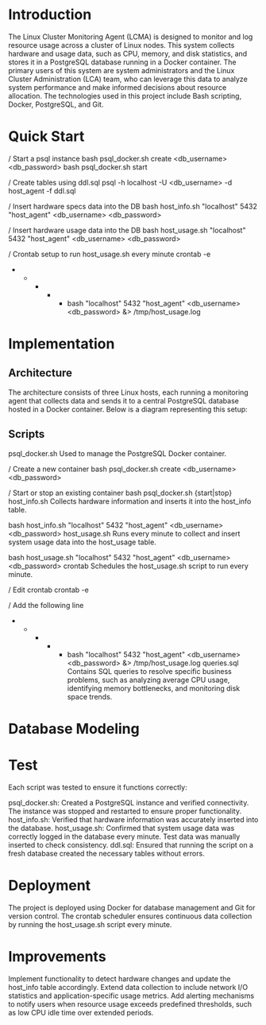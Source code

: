 # Introduction

The Linux Cluster Monitoring Agent (LCMA) is designed to monitor and log resource usage across a cluster of Linux nodes. This system collects hardware and usage data, such as CPU, memory, and disk statistics, and stores it in a PostgreSQL database running in a Docker container. The primary users of this system are system administrators and the Linux Cluster Administration (LCA) team, who can leverage this data to analyze system performance and make informed decisions about resource allocation. The technologies used in this project include Bash scripting, Docker, PostgreSQL, and Git.

# Quick Start

/ Start a psql instance
bash psql_docker.sh create <db_username> <db_password>
bash psql_docker.sh start

/ Create tables using ddl.sql
psql -h localhost -U <db_username> -d host_agent -f ddl.sql

/ Insert hardware specs data into the DB
bash host_info.sh "localhost" 5432 "host_agent" <db_username> <db_password>

/ Insert hardware usage data into the DB
bash host_usage.sh "localhost" 5432 "host_agent" <db_username> <db_password>

/ Crontab setup to run host_usage.sh every minute
crontab -e
* * * * * bash <absolute path to host_usage.sh> "localhost" 5432 "host_agent" <db_username> <db_password> &> /tmp/host_usage.log


# Implementation


## Architecture
The architecture consists of three Linux hosts, each running a monitoring agent that collects data and sends it to a central PostgreSQL database hosted in a Docker container. Below is a diagram representing this setup:

## Scripts
psql_docker.sh
Used to manage the PostgreSQL Docker container.

/ Create a new container
bash psql_docker.sh create <db_username> <db_password>

/ Start or stop an existing container
bash psql_docker.sh {start|stop}
host_info.sh
Collects hardware information and inserts it into the host_info table.

bash host_info.sh "localhost" 5432 "host_agent" <db_username> <db_password>
host_usage.sh
Runs every minute to collect and insert system usage data into the host_usage table.

bash host_usage.sh "localhost" 5432 "host_agent" <db_username> <db_password>
crontab
Schedules the host_usage.sh script to run every minute.

/ Edit crontab
crontab -e

/ Add the following line
* * * * * bash <absolute path to host_usage.sh> "localhost" 5432 "host_agent" <db_username> <db_password> &> /tmp/host_usage.log
queries.sql
Contains SQL queries to resolve specific business problems, such as analyzing average CPU usage, identifying memory bottlenecks, and monitoring disk space trends.

# Database Modeling



# Test
Each script was tested to ensure it functions correctly:

psql_docker.sh: Created a PostgreSQL instance and verified connectivity. The instance was stopped and restarted to ensure proper functionality.
host_info.sh: Verified that hardware information was accurately inserted into the database.
host_usage.sh: Confirmed that system usage data was correctly logged in the database every minute. Test data was manually inserted to check consistency.
ddl.sql: Ensured that running the script on a fresh database created the necessary tables without errors.

# Deployment
The project is deployed using Docker for database management and Git for version control. The crontab scheduler ensures continuous data collection by running the host_usage.sh script every minute.

# Improvements
Implement functionality to detect hardware changes and update the host_info table accordingly.
Extend data collection to include network I/O statistics and application-specific usage metrics.
Add alerting mechanisms to notify users when resource usage exceeds predefined thresholds, such as low CPU idle time over extended periods.

